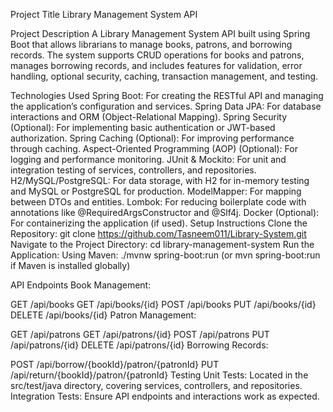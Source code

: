 Project Title
Library Management System API

Project Description
A Library Management System API built using Spring Boot that allows librarians to manage books, patrons, and borrowing records. The system supports CRUD operations for books and patrons, manages borrowing records, and includes features for validation, error handling, optional security, caching, transaction management, and testing.

Technologies Used
Spring Boot: For creating the RESTful API and managing the application’s configuration and services.
Spring Data JPA: For database interactions and ORM (Object-Relational Mapping).
Spring Security (Optional): For implementing basic authentication or JWT-based authorization.
Spring Caching (Optional): For improving performance through caching.
Aspect-Oriented Programming (AOP) (Optional): For logging and performance monitoring.
JUnit & Mockito: For unit and integration testing of services, controllers, and repositories.
H2/MySQL/PostgreSQL: For data storage, with H2 for in-memory testing and MySQL or PostgreSQL for production.
ModelMapper: For mapping between DTOs and entities.
Lombok: For reducing boilerplate code with annotations like @RequiredArgsConstructor and @Slf4j.
Docker (Optional): For containerizing the application (if used).
Setup Instructions
Clone the Repository: git clone https://github.com/Tasneem011/Library-System.git
Navigate to the Project Directory: cd library-management-system
Run the Application:
Using Maven: ./mvnw spring-boot:run (or mvn spring-boot:run if Maven is installed globally)

API Endpoints
Book Management:

GET /api/books
GET /api/books/{id}
POST /api/books
PUT /api/books/{id}
DELETE /api/books/{id}
Patron Management:

GET /api/patrons
GET /api/patrons/{id}
POST /api/patrons
PUT /api/patrons/{id}
DELETE /api/patrons/{id}
Borrowing Records:

POST /api/borrow/{bookId}/patron/{patronId}
PUT /api/return/{bookId}/patron/{patronId}
Testing
Unit Tests: Located in the src/test/java directory, covering services, controllers, and repositories.
Integration Tests: Ensure API endpoints and interactions work as expected.
